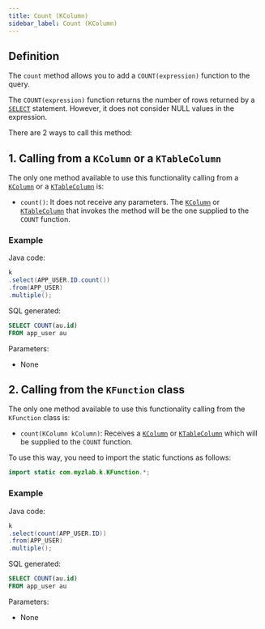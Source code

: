 ```yaml
---
title: Count (KColumn)
sidebar_label: Count (KColumn)
---
```


## Definition

The `count` method allows you to add a `COUNT(expression)` function to the query. 

The `COUNT(expression)` function returns the number of rows returned by a [`SELECT`](/docs/select-statement/select/introduction) statement. However, it does not consider NULL values in the expression.

There are 2 ways to call this method:

## 1. Calling from a `KColumn` or a `KTableColumn`

The only one method available to use this functionality calling from a [`KColumn`](/docs/select-statement/select/introduction#2-kcolumn) or a [`KTableColumn`](/docs/select-statement/select/introduction#1-ktablecolumn) is:

- `count()`: It does not receive any parameters. The [`KColumn`](/docs/select-statement/select/introduction#2-kcolumn) or [`KTableColumn`](/docs/select-statement/select/introduction#1-ktablecolumn) that invokes the method will be the one supplied to the `COUNT` function.

### Example

Java code:

```java
k
.select(APP_USER.ID.count())
.from(APP_USER)
.multiple();
```

SQL generated:

```sql
SELECT COUNT(au.id)
FROM app_user au
```

Parameters:

- None

## 2. Calling from the `KFunction` class

The only one method available to use this functionality calling from the `KFunction` class is:

- `count(KColumn kColumn)`: Receives a [`KColumn`](/docs/select-statement/select/introduction#2-kcolumn) or [`KTableColumn`](/docs/select-statement/select/introduction#1-ktablecolumn) which will be supplied to the `COUNT` function.

To use this way, you need to import the static functions as follows:

```java
import static com.myzlab.k.KFunction.*;
```

### Example

Java code:

```java
k
.select(count(APP_USER.ID))
.from(APP_USER)
.multiple();
```

SQL generated:

```sql
SELECT COUNT(au.id)
FROM app_user au
```

Parameters:

- None